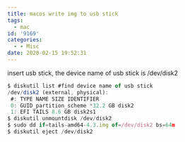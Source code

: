 ```yaml
---
title: macos write img to usb stick
tags:
  - mac
id: '9169'
categories:
  - - Misc
date: 2020-02-15 19:52:31
---
```



<!-- more -->
insert usb stick, the device name of usb stick is /dev/disk2

```js
$ diskutil list #find device name of usb stick
/dev/disk2 (external, physical):
 #: TYPE NAME SIZE IDENTIFIER
 0: GUID_partition_scheme *32.2 GB disk2
 1: EFI TAILS 8.6 GB disk2s1
$ diskutil unmountdisk /dev/disk2
$ sudo dd if=tails-amd64-4.3.img of=/dev/disk2 bs=64m
$ diskutil eject /dev/disk2
```